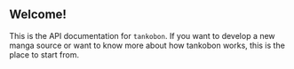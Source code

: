 ## Welcome!

This is the API documentation for `tankobon`.
If you want to develop a new manga source or want to know more about how tankobon works, this is the place to start from.

